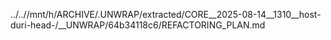 ../..//mnt/h/ARCHIVE/.UNWRAP/extracted/CORE__2025-08-14__1310__host-duri-head-/__UNWRAP/64b34118c6/REFACTORING_PLAN.md